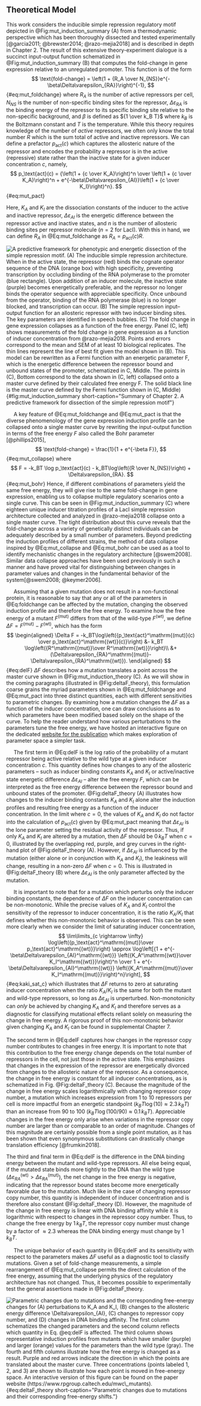 ## Theoretical Model

This work considers the inducible simple repression regulatory motif depicted
in  @Fig:mut_induction_summary (A) from a thermodynamic perspective which has
been thoroughly dissected and tested experimentally [@garcia2011;
@brewster2014; @razo-mejia2018] and is described in depth in Chapter 2. The
result of this extensive theory-experiment dialogue is a succinct
input-output function schematized in @Fig:mut_induction_summary (B) that
computes the fold-change in gene expression relative to an unregulated
promoter. This function is of the form
$$
\text{fold-change} = \left(1 + {R_A \over
N_{NS}}e^{-\beta\Delta\varepsilon_{RA}}\right)^{-1},
$${#eq:mut_foldchange}
where $R_A$ is the number of active repressors
per cell, $N_{NS}$ is the number of non-specific binding sites for the
repressor, $\Delta\varepsilon_{RA}$ is the binding energy of the
repressor to its specific binding site relative to the non-specific
background, and $\beta$ is defined as ${1 \over k_B T}$ where
$k_B$ is the Boltzmann constant and $T$ is the temperature. While
this theory requires knowledge of the number of *active* repressors, we
often only know the total number $R$ which is the sum total of active
and inactive repressors. We can define a prefactor $p_\text{act}(c)$
which captures the allosteric nature of the repressor and encodes the
probability a repressor is in the active (repressive) state rather than
the inactive state for a given inducer concentration $c$, namely,
$$
p_\text{act}(c) = {\left(1 + {c \over K_A}\right)^n \over \left(1 + {c \over
K_A}\right)^n + e^{-\beta\Delta\varepsilon_{AI}}\left(1 + {c \over
K_I}\right)^n}.
$${#eq:mut_pact}

Here, $K_A$ and $K_I$ are the dissociation
constants of the inducer to the active and inactive repressor,
$\Delta\varepsilon_{AI}$ is the energetic difference between the
repressor active and inactive states, and $n$ is the number of
allosteric binding sites per repressor molecule ($n=2$ for LacI). With
this in hand, we can define $R_A$ in @Eq:mut_foldchange as $R_A = p_\text{act}(c)
R$.

![**A predictive framework for phenotypic and energetic dissection of the
simple repression motif.** (A) The inducible simple repression architecture.
When in the active state, the repressor (red) binds the cognate operator
sequence of the DNA (orange box) with high specificity, preventing transcription
by occluding binding of the RNA polymerase to the promoter (blue rectangle).
Upon addition of an inducer molecule, the inactive state (purple) becomes
energetically preferable, and the repressor no longer binds the operator
sequence with appreciable specificity. Once unbound from the operator,
binding of the RNA polymerase (blue) is no longer blocked, and transcription
can occur. (B) The simple repression input–output function for an allosteric
repressor with two inducer binding sites. The key parameters are identified in
speech bubbles. (C) The fold change in gene expression collapses as a
function of the free energy. Panel (C, left) shows measurements of the fold change in
gene expression as a function of inducer concentration from @razo-mejia2018. 
Points and errors correspond to the mean and SEM of at least 10
biological replicates. The thin lines represent the line of best fit given
the model shown in (B). This model can be rewritten as a Fermi function with an
energetic parameter F, which is the energetic difference between the
repressor bound and unbound states of the promoter, schematized in C, Middle.
The points in (C), Bottom correspond to the data shown in (C, left) collapsed onto
a master curve defined by their calculated free energy F. The solid black
line is the master curve defined by the Fermi function shown in (C,
Middle)](ch3_fig1){#fig:mut_induction_summary short-caption="Summary of Chapter
2. A predictive framework for dissection of the simple repression motif"}

&nbsp;&nbsp;&nbsp;&nbsp;&nbsp;A key feature of @Eq:mut_foldchange and
@Eq:mut_pact is that the diverse phenomenology of the gene expression induction
profile can be collapsed onto
a single master curve by rewriting the input-output function in terms of the
free energy $F$ also called the Bohr parameter [@phillips2015],
$$
\text{fold-change} = \frac{1}{1 + e^{-\beta F}},
$${#eq:mut_collapse}
where
$$
F = -k_BT \log p_\text{act}(c) - k_BT\log\left({R \over N_{NS}}\right) +
\Delta\varepsilon_{RA}.
$${#eq:mut_bohr}
Hence, if different combinations of parameters yield the same free energy,
they will give rise to the same fold-change in gene expression, enabling us
to collapse multiple regulatory scenarios onto a single curve. This can be
seen in  @Fig:mut_induction_summary (C) where eighteen unique inducer
titration profiles of a LacI simple repression architecture collected and
analyzed in @razo-mejia2018 collapse onto a single master curve. The tight
distribution about this curve reveals that the fold-change across a variety
of genetically distinct individuals can be adequately described by a small
number of parameters. Beyond predicting the induction profiles of different
strains, the method of data collapse inspired by  @Eq:mut_collapse and 
@Eq:mut_bohr can be used as a tool to identify mechanistic changes in the
regulatory architecture [@swem2008]. Similar data collapse approaches have
been used previously in such a manner and have proved vital for
distinguishing between changes in parameter values and changes in the
fundamental behavior of the system[@swem2008; @keymer2006].

&nbsp;&nbsp;&nbsp;&nbsp;&nbsp;Assuming that a given mutation does not result in a non-functional
protein, it is reasonable to say that any or all of the parameters in
@Eq:foldchange can be affected by the mutation,
changing the observed induction profile and therefore the free energy.
To examine how the free energy of a mutant $F^\text{(mut)}$ differs
from that of the wild-type $F^\text{(wt)}$, we define $\Delta F = F^\mathrm{(mut)}-
F^\mathrm{(wt)}$, which has the form 
$$
\begin{aligned}
\Delta F = -k_BT\log\left({p_\text{act}^\mathrm{(mut)}(c) \over  p_\text{act}^\mathrm{(wt)}(c)}\right) &- k_BT \log\left({R^\mathrm{(mut)}\over R^\mathrm{(wt)}}\right)\\
 &+ (\Delta\varepsilon_{RA}^\mathrm{(mut)}- \Delta\varepsilon_{RA}^\mathrm{(wt)}).
    \end{aligned}
$${#eq:delF}
$\Delta F$ describes how a mutation translates a point across the master
curve shown in @Fig:mut_induction_theory (C). As we will show in the
coming paragraphs (illustrated in @Fig:deltaF_theory), this formulation
coarse grains the myriad parameters shown in @Eq:mut_foldchange and 
@Eq:mut_pact into three distinct quantities, each with different sensitivities to
parametric changes. By examining how a mutation changes the $\Delta F$ as a
function of the inducer concentration, one can draw conclusions as to which
parameters have been modified based solely on the shape of the curve. To help
the reader understand how various perturbations to the parameters tune the
free energy, we have hosted an interactive figure on the dedicated [website
for the publication](http://www.rpgroup.caltech.edu/mwc_mutants) which makes
exploration of parameter space a simpler task.

&nbsp;&nbsp;&nbsp;&nbsp;&nbsp;The first term in @Eq:delF is the log ratio of the probability of a
mutant repressor being active relative to the wild type at a given inducer
concentration $c$. This quantity defines how changes to any of the allosteric
parameters – such as inducer binding constants $K_A$ and $K_I$ or
active/inactive state energetic difference $\Delta\varepsilon_{AI}$ – alter
the free energy $F$, which can be interpreted as the free energy difference
between the repressor bound and unbound states of the promoter. 
@Fig:deltaF_theory (A) illustrates how changes to the inducer binding
constants $K_A$ and $K_I$ alone alter the induction profiles and resulting
free energy as a function of the inducer concentration. In the limit where $c
= 0$, the values of $K_A$ and $K_I$ do not factor into the calculation of
$p_\text{act}(c)$ given by @Eq:mut_pact meaning that
$\Delta\varepsilon_{AI}$ is the lone parameter setting the residual activity
of the repressor. Thus, if only $K_A$ and $K_I$ are altered by a mutation,
then $\Delta F$ should be $0\, k_BT$ when $c = 0$, illustrated by the
overlapping red, purple, and grey curves in the right-hand plot of 
@Fig:deltaF_theory (A). However, if $\Delta\varepsilon_{AI}$ is influenced by
the mutation (either alone or in conjunction with $K_A$ and $K_I$), the
leakiness will change, resulting in a non-zero $\Delta F$ when $c=0$. This is
illustrated in @Fig:deltaF_theory (B) where $\Delta\varepsilon_{AI}$ is
the only parameter affected by the mutation.

&nbsp;&nbsp;&nbsp;&nbsp;&nbsp;It is important to note that for a mutation which perturbs only the
inducer binding constants, the dependence of $\Delta F$ on the inducer
concentration can be non-monotonic. While the precise values of $K_A$
and $K_I$ control the sensitivity of the repressor to inducer
concentration, it is the ratio $K_A / K_I$ that defines whether this
non-monotonic behavior is observed. This can be seen more clearly when
we consider the limit of saturating inducer concentration,
$$
\lim\limits_{c \rightarrow \infty} \log\left({p_\text{act}^\mathrm{(mut)}\over
p_\text{act}^\mathrm{(wt)}}\right) \approx \log\left[{1 +
e^{-\beta\Delta\varepsilon_{AI}^\mathrm{(wt)}} \left({K_A^\mathrm{(wt)}\over
K_I^\mathrm{(wt)}}\right)^n \over 1 +
e^{-\beta\Delta\varepsilon_{AI}^\mathrm{(wt)}} \left({K_A^\mathrm{(mut)}\over
K_I^\mathrm{(mut)}}\right)^n}\right],
$${#eq:kaki_sat_c} 
which illustrates that $\Delta F$ returns
to zero at saturating inducer concentration when the ratio $K_A / K_I$
is the same for both the mutant and wild-type repressors, so long as
$\Delta\varepsilon_{AI}$ is unperturbed. Non-monotonicity can *only*
be achieved by changing $K_A$ and $K_I$ and therefore serves as a
diagnostic for classifying mutational effects reliant solely on
measuring the change in free energy. A rigorous proof of this
non-monotonic behavior given changing $K_A$ and $K_I$ can be found
in supplemental Chapter 7.

The second term in @Eq:delF captures how changes in the
repressor copy number contributes to changes in free energy. It is
important to note that this contribution to the free energy change
depends on the total number of repressors in the cell, not just those in
the active state. This emphasizes that changes in the expression of the
repressor are energetically divorced from changes to the allosteric
nature of the repressor. As a consequence, the change in free energy is
constant for all inducer concentrations, as is schematized in Fig.
@Fig:deltaF_theory (C). Because the magnitude
of the change in free energy scales logarithmically with changing
repressor copy number, a mutation which increases expression from 1 to
10 repressors per cell is more impactful from an energetic standpoint
($k_BT \log(10) \approx 2.3\,  k_BT$) than an increase from 90 to 100
($k_BT \log(100/90) \approx 0.1\, k_BT$). Appreciable changes in the
free energy only arise when variations in the repressor copy number are
larger than or comparable to an order of magnitude. Changes of this
magnitude are certainly possible from a single point mutation, as it has
been shown that even synonymous substitutions can drastically change
translation efficiency [@frumkin2018].

The third and final term in @Eq:delF is the difference in
the DNA binding energy between the mutant and wild-type repressors. All
else being equal, if the mutated state binds more tightly to the DNA
than the wild type
($\Delta\varepsilon_{RA}^\mathrm{(wt)}> \Delta\varepsilon_{RA}^\mathrm{(mut)}$),
the net change in the free energy is negative, indicating that the
repressor bound states become more energetically favorable due to the
mutation. Much like in the case of changing repressor copy number, this
quantity is independent of inducer concentration and is therefore also
constant @Fig:deltaF_theory (D).
However, the magnitude of the change in free energy is linear with DNA
binding affinity while it is logarithmic with respect to changes in the
repressor copy number. Thus, to change the free energy by $1\, k_BT$,
the repressor copy number must change by a factor of $\approx 2.3$
whereas the DNA binding energy must change by $1\, k_BT$.

&nbsp;&nbsp;&nbsp;&nbsp;&nbsp;The unique behavior of each quantity in @Eq:delF and its
sensitivity with respect to the parameters makes $\Delta F$ useful as
a diagnostic tool to classify mutations. Given a set of fold-change
measurements, a simple rearrangement of @Eq:mut_collapse
permits the direct calculation of the free energy, assuming that the
underlying physics of the regulatory architecture has not changed. Thus,
it becomes possible to experimentally test the general assertions made
in @Fig:deltaF_theory.

![**Parametric changes due to mutations and the corresponding free-energy
changes for (A) perturbations to $K_A$ and $K_I$, (B) changes to the
allosteric energy difference $\Delta\varepsilon_{AI}$, (C) changes to
repressor copy number, and (D) changes in DNA binding affinity**. The first
column schematizes the changed parameters and the second column reflects
which quantity in Eq. @eq:delF is affected. The third column shows
representative induction profiles from mutants which have smaller (purple)
and larger (orange) values for the parameters than the wild type (gray). The
fourth and fifth columns illustrate how the free energy is changed as a
result. Purple and red arrows indicate the direction in which the points are
translated about the master curve. Three concentrations (points labeled 1, 2,
and 3) are shown to illustrate how each point is moved in free-energy space.
An interactive version of this figure can be found on the paper website
(https://www.rpgroup.caltech.edu/mwc\_mutants).](ch3_fig2){#eq:deltaF_theory
short-caption="Parametric changes due to mutations and their corresponding
free-energy shifts."}
